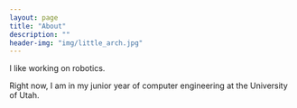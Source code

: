 ```yaml
---
layout: page
title: "About"
description: ""
header-img: "img/little_arch.jpg"
---
```


I like working on robotics.

Right now, I am in my junior year of computer engineering at the University of Utah.

